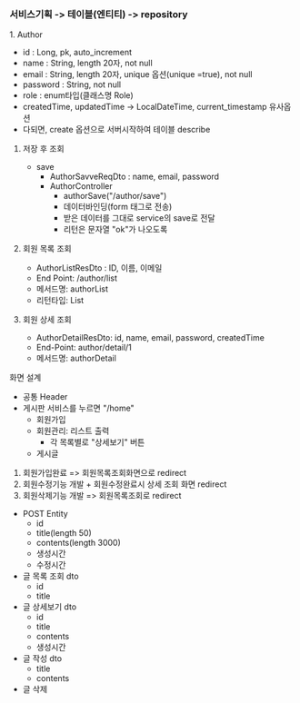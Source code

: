 ### 서비스기획 -> 테이블(엔티티) -> repository
1\. Author 
  - id : Long, pk, auto_increment 
  - name : String, length 20자, not null
  - email : String, length 20자, unique 옵션(unique =true), not null
  - password : String, not null
  - role : enum타입(클래스명 Role)
  - createdTime, updatedTime -> LocalDateTime, current_timestamp 유사옵션
  - 다되면, create 옵션으로 서버시작하여 테이블 describe

  1) 저장 후 조회
     - save
       - AuthorSavveReqDto : name, email, password
       - AuthorController
         - authorSave("/author/save")
         - 데이터바인딩(form 태그로 전송)
         - 받은 데이터를 그대로 service의 save로 전달
         - 리턴은 문자열 "ok"가 나오도록

  2) 회원 목록 조회
     - AuthorListResDto : ID, 이름, 이메일
     - End Point: /author/list
     - 메서드명: authorList
     - 리턴타입: List<AuthorListResDto>

  3) 회원 상세 조회
     - AuthorDetailResDto: id, name, email, password, createdTime
     - End-Point: author/detail/1
     - 메서드명: authorDetail

화면 설계
  - 공통 Header
  - 게시판 서비스를 누르면 "/home"
    - 회원가입
    - 회원관리: 리스트 출력
      - 각 목록별로 "상세보기" 버튼 
    - 게시글

1. 회원가입완료 => 회원목록조회화면으로 redirect
2. 회원수정기능 개발 + 회원수정완료시 상세 조회 화면 redirect
3. 회원삭제기능 개발 => 회원목록조회로 redirect


- POST Entity
  - id
  - title(length 50)
  - contents(length 3000)
  - 생성시간
  - 수정시간
- 글 목록 조회 dto
  - id
  - title
- 글 상세보기 dto
  - id
  - title
  - contents
  - 생성시간
- 글 작성 dto
  - title
  - contents
- 글 삭제